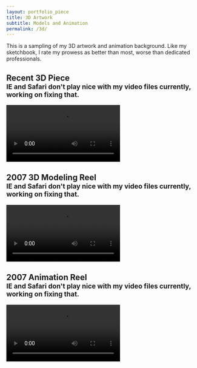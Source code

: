 ```yaml
---
layout: portfolio_piece
title: 3D Artwork
subtitle: Models and Animation
permalink: /3d/
---
```


<div>
<p class="justify">This is a sampling of my 3D artwork and animation background. Like my sketchbook, I rate my prowess as better than most, worse than dedicated professionals.</p>

<h2>Recent 3D Piece
<br>
<small>IE and Safari don't play nice with my video files currently, working on fixing that.</small>
</h2>
<video controls>
  <source src="/media/3danimation/pump.ogv" type="video/ogg"/>
  <source src="/media/3Danimation/pump.mp4" type="video/mp4">
  <source src="/media/3Danimation/pump.webm" type="video/webm"/>
Your browser does not support the video tag.
</video>

<h2>2007 3D Modeling Reel
<br>
<small>IE and Safari don't play nice with my video files currently, working on fixing that.</small>
</h2>
<video controls>
  <source src="/media/3Danimation/Zdemo.mp4" type="video/mp4">
  <source src="/media/3danimation/zw_demo.ogv" type="video/ogg"/>
  <source src="/media/3danimation/zw_demo.webm" type="video/webm"/>
Your browser does not support the video tag.
</video>

<h2>2007 Animation Reel
<br>
<small>IE and Safari don't play nice with my video files currently, working on fixing that.</small>
</h2>
<video controls>
  <source src="/media/3Danimation/Animation.mp4" type="video/mp4">
  <source src="/media/3danimation/animation.ogv" type="video/ogg"/>
  <source src="/media/3danimation/animation.webm" type="video/webm"/>
Your browser does not support the video tag.
</video>
</div>
